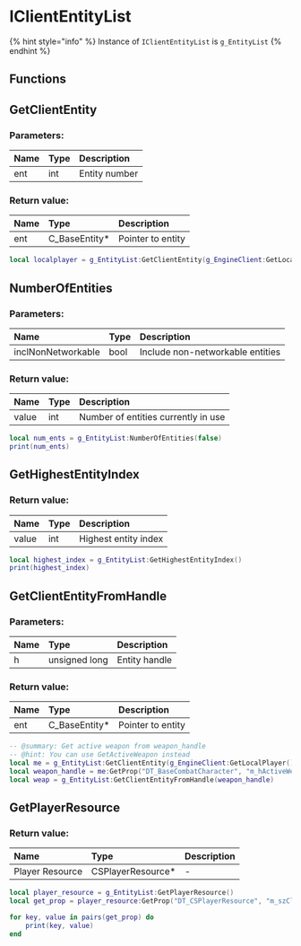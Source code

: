 # IClientEntityList

{% hint style="info" %}
Instance of `IClientEntityList` is `g_EntityList`
{% endhint %}

## Functions

## GetClientEntity

### Parameters:

| Name | Type | Description |
| :--- | :--- | :--- |
| ent | int | Entity number |

### Return value:

| Name | Type | Description |
| :--- | :--- | :--- |
| ent | C_BaseEntity* | Pointer to entity |

```lua
local localplayer = g_EntityList:GetClientEntity(g_EngineClient:GetLocalPlayer())
```

## NumberOfEntities

### Parameters:

| Name | Type | Description |
| :--- | :--- | :--- |
| inclNonNetworkable | bool | Include non-networkable entities |

### Return value:

| Name | Type | Description |
| :--- | :--- | :--- |
| value | int | Number of entities currently in use |

```lua
local num_ents = g_EntityList:NumberOfEntities(false)
print(num_ents)
```

## GetHighestEntityIndex

### Return value:

| Name | Type | Description |
| :--- | :--- | :--- |
| value | int | Highest entity index |

```lua
local highest_index = g_EntityList:GetHighestEntityIndex()
print(highest_index)
```

## GetClientEntityFromHandle

### Parameters:

| Name | Type | Description |
| :--- | :--- | :--- |
| h | unsigned long | Entity handle |

### Return value:

| Name | Type | Description |
| :--- | :--- | :--- |
| ent | C_BaseEntity* | Pointer to entity |

```lua
-- @summary: Get active weapon from weapon_handle
-- @hint: You can use GetActiveWeapon instead
local me = g_EntityList:GetClientEntity(g_EngineClient:GetLocalPlayer())
local weapon_handle = me:GetProp("DT_BaseCombatCharacter", "m_hActiveWeapon")
local weap = g_EntityList:GetClientEntityFromHandle(weapon_handle)
```

## GetPlayerResource

### Return value:

| Name | Type | Description |
| :--- | :--- | :--- |
| Player Resource | CSPlayerResource* | - |

```lua
local player_resource = g_EntityList:GetPlayerResource()
local get_prop = player_resource:GetProp("DT_CSPlayerResource", "m_szClan")

for key, value in pairs(get_prop) do
	print(key, value)
end
```
